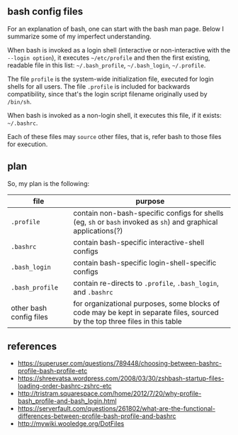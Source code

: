 ## bash config files

For an explanation of bash, one can start with the bash man page.  Below I
summarize some of my imperfect understanding.

When bash is invoked as a login shell (interactive or non-interactive with the
`--login option`), it executes `~/etc/profile` and then the first existing,
readable file in this list: `~/.bash_profile`, `~/.bash_login`, `~/.profile`.

The file `profile` is the system-wide initialization file, executed for login
shells for all users.  The file `.profile` is included for backwards
compatibility, since that's the login script filename originally used by
`/bin/sh`.

When bash is invoked as a non-login shell, it executes this file, if it exists:
`~/.bashrc`.

Each of these files may `source` other files, that is, refer bash to those files
for execution.

## plan

So, my plan is the following:

| file            | purpose |
| --------------- | ------- |
| `.profile`      | contain non-bash-specific configs for shells (eg, `sh` or `bash` invoked as `sh`) and graphical applications(?) |
| `.bashrc`       | contain bash-specific interactive-shell configs |
| `.bash_login`   | contain bash-specific login-shell-specific configs |
| `.bash_profile` | contain re-directs to `.profile`, `.bash_login`, and `.bashrc` |
| other bash config files | for organizational purposes, some blocks of code may be kept in separate files, sourced by the top three files in this table |

## references

* https://superuser.com/questions/789448/choosing-between-bashrc-profile-bash-profile-etc
* https://shreevatsa.wordpress.com/2008/03/30/zshbash-startup-files-loading-order-bashrc-zshrc-etc
* http://tristram.squarespace.com/home/2012/7/20/why-profile-bash_profile-and-bash_login.html
* https://serverfault.com/questions/261802/what-are-the-functional-differences-between-profile-bash-profile-and-bashrc
* http://mywiki.wooledge.org/DotFiles
